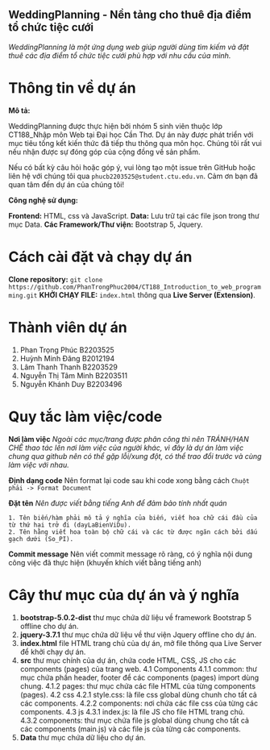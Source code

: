 ## WeddingPlanning - Nền tảng cho thuê địa điểm tổ chức tiệc cưới

_WeddingPlanning là một ứng dụng web giúp người dùng tìm kiếm và đặt thuê các địa điểm tổ chức tiệc cưới phù hợp với nhu cầu của mình._

# Thông tin về dự án

**Mô tả:**

WeddingPlanning được thực hiện bởi nhóm 5 sinh viên thuộc lớp CT188_Nhập môn Web tại Đại học Cần Thơ. Dự án này được phát triển với mục tiêu tống kết kiến thức đã tiếp thu thông qua môn học. Chúng tôi rất vui nếu nhận được sự đóng góp của cộng đồng về sản phẩm. 

Nếu có bất kỳ câu hỏi hoặc góp ý, vui lòng tạo một issue trên GitHub hoặc liên hệ với chúng tôi qua `phucb2203525@student.ctu.edu.vn`. 
Cảm ơn bạn đã quan tâm đến dự án của chúng tôi!

**Công nghệ sử dụng:**

**Frontend:** HTML, css và JavaScript.
**Data:** Lưu trữ tại các file json trong thư mục Data.
**Các Framework/Thư viện:** Bootstrap 5, Jquery.

# Cách cài đặt và chạy dự án

**Clone repository:** `git clone https://github.com/PhanTrongPhuc2004/CT188_Introduction_to_web_programming.git`
**KHỞI CHẠY FILE:** `index.html` thông qua **Live Server (Extension)**.

# Thành viên dự án

1. Phan Trọng Phúc B2203525
2. Huỳnh Minh Đăng B2012194
3. Lâm Thanh Thanh B2203529
4. Nguyễn Thị Tâm Minh B2203511
5. Nguyễn Khánh Duy B2203496

# Quy tắc làm việc/code

**Nơi làm việc**
_Ngoài các mục/trang được phân công thì nên TRÁNH/HẠN CHẾ thao tác lên nơi làm việc của người khác,_
_vì đây là dự án làm việc chung qua github nên có thể gặp lỗi/xung đột, có thể trao đổi trước và cùng làm việc với nhau._

**Định dạng code** Nên format lại code sau khi code xong bằng cách `Chuột phải -> Format Document`

**Đặt tên** _Nên được viết bằng tiếng Anh để đảm bảo tính nhất quán_

    1. Tên biến/hàm phải mô tả ý nghĩa của biến, viết hoa chữ cái đầu của từ thứ hai trở đi (dayLaBienViDu).
    2. Tên hằng viết hoa toàn bộ chữ cái và các từ được ngăn cách bởi dấu gạch dưới (So_PI).

**Commit message** Nên viết commit message rõ ràng, có ý nghĩa nội dung công việc đã thực hiện (khuyến khích viết bằng tiếng anh)

# Cây thư mục của dự án và ý nghĩa

1. **bootstrap-5.0.2-dist** thư mục chứa dữ liệu về framework Bootstrap 5 offline cho dự án.
2. **jquery-3.7.1** thư mục chứa dữ liệu về thư viện Jquery offline cho dự án.
3. **index.html** file HTML trang chủ của dự án, mở file thông qua Live Server để khởi chạy dự án.
4. **src** thư mục chính của dự án, chứa code HTML, CSS, JS cho các components (pages) của trang web.
   4.1 Components
        4.1.1 common: thư mục chứa phần header, footer để các components (pages) import dùng chung.
        4.1.2 pages: thư mục chứa các file HTML của từng components (pages).
   4.2 css
        4.2.1 style.css: là file css global dùng chunh cho tất cả các components.
        4.2.2 components: nơi chứa các file css của từng các components.
   4.3 js
        4.3.1 index.js: là file JS cho file HTML trang chủ.
        4.3.2 components: thư mục chứa file js global dùng chung cho tất cả các components (main.js) và các file js của từng các components.
5. **Data** thư mục chứa dữ liệu cho dự án.


